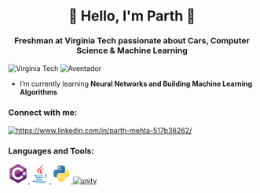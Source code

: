 <h1 align="center">👋 Hello, I'm Parth 👋</h1>
<h3 align="center"> Freshman at Virginia Tech passionate about Cars, Computer Science & Machine Learning</h3>
<p align="left"> <img src="https://wallpapers.com/images/high/red-virginia-tech-black-pf5k174st5pgwppd.webp" alt="Virginia Tech" width="300" height="250" align="center"/> </a> <img src="https://images8.alphacoders.com/130/thumb-1920-1306475.jpg" alt="Aventador" width="450" height="300" align="center"/> </a> </p>


-  I’m currently learning **Neural Networks and Building Machine Learning Algorithms**

<h3 align="left">Connect with me:</h3>
<p align="left">
<a href="https://www.linkedin.com/in/parth-mehta-517b36262/" target="blank"><img align="center" src="https://raw.githubusercontent.com/rahuldkjain/github-profile-readme-generator/master/src/images/icons/Social/linked-in-alt.svg" alt="https://www.linkedin.com/in/parth-mehta-517b36262/" height="30" width="40" /></a>
</p>

<h3 align="left">Languages and Tools:</h3>
<p align="left"> <a href="https://www.w3schools.com/cs/" target="_blank" rel="noreferrer"> <img src="https://raw.githubusercontent.com/devicons/devicon/master/icons/csharp/csharp-original.svg" alt="csharp" width="40" height="40"/> </a> <a href="https://www.java.com" target="_blank" rel="noreferrer"> <img src="https://raw.githubusercontent.com/devicons/devicon/master/icons/java/java-original.svg" alt="java" width="40" height="40"/> </a> <a href="https://www.python.org" target="_blank" rel="noreferrer"> <img src="https://raw.githubusercontent.com/devicons/devicon/master/icons/python/python-original.svg" alt="python" width="40" height="40"/> </a> <a href="https://unity.com/" target="_blank" rel="noreferrer"> <img src="https://www.vectorlogo.zone/logos/unity3d/unity3d-icon.svg" alt="unity" width="40" height="40"/> </a> </p>
